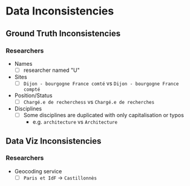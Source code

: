 # Data Inconsistencies

## Ground Truth Inconsistencies 
### Researchers 
- Names
  - [ ] researcher named "U"
- Sites
  - [ ] `Dijon - bourgogne France comté` vs `Dijon - bourgogne France compté`
- Position/Status
  - [ ] `Chargé.e de recherchess` vs `Chargé.e de recherches`
- Disciplines
  - [ ] Some disciplines are duplicated with only capitalisation or typos
    - e.g. `architecture` vs `Architecture`
## Data Viz Inconsistencies
### Researchers
- Geocoding service
  - [ ] `Paris et IdF` -> `Castillonnès`
